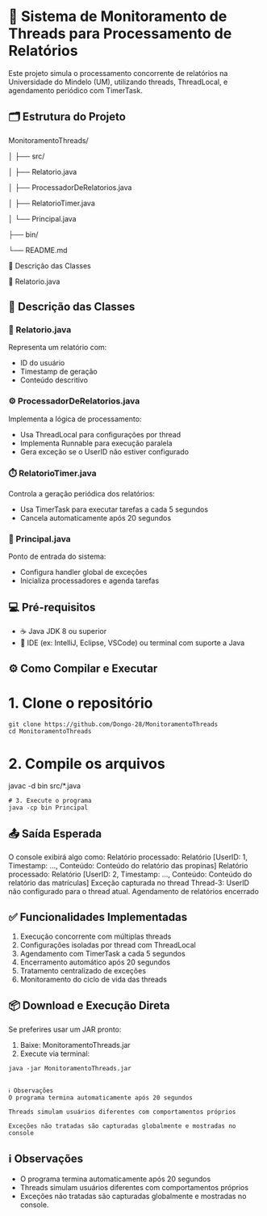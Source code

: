 # 🧵 Sistema de Monitoramento de Threads para Processamento de Relatórios

Este projeto simula o processamento concorrente de relatórios na Universidade do Mindelo (UM), utilizando threads, ThreadLocal, e agendamento periódico com TimerTask.

## 🗂️ Estrutura do Projeto

MonitoramentoThreads/

│
├── src/

│   ├── Relatorio.java

│   ├── ProcessadorDeRelatorios.java

│   ├── RelatorioTimer.java

│   └── Principal.java

├── bin/

└── README.md

📄 Descrição das Classes

📘 Relatorio.java


## 📄 Descrição das Classes

### 📘 Relatorio.java
Representa um relatório com:
- ID do usuário
- Timestamp de geração
- Conteúdo descritivo

### ⚙️ ProcessadorDeRelatorios.java
Implementa a lógica de processamento:
- Usa ThreadLocal para configurações por thread
- Implementa Runnable para execução paralela
- Gera exceção se o UserID não estiver configurado

### ⏱️ RelatorioTimer.java
Controla a geração periódica dos relatórios:
- Usa TimerTask para executar tarefas a cada 5 segundos
- Cancela automaticamente após 20 segundos

### 🚀 Principal.java
Ponto de entrada do sistema:
- Configura handler global de exceções
- Inicializa processadores e agenda tarefas

## 💻 Pré-requisitos
- ☕ Java JDK 8 ou superior
- 🧰 IDE (ex: IntelliJ, Eclipse, VSCode) ou terminal com suporte a Java

## ⚙️ Como Compilar e Executar

# 1. Clone o repositório
```
git clone https://github.com/Dongo-28/MonitoramentoThreads
cd MonitoramentoThreads
```
# 2. Compile os arquivos
javac -d bin src/*.java
```
# 3. Execute o programa
java -cp bin Principal
```
## 📤 Saída Esperada
O console exibirá algo como:
Relatório processado: Relatório [UserID: 1, Timestamp: ..., Conteúdo: Conteúdo do relatório das propinas]
Relatório processado: Relatório [UserID: 2, Timestamp: ..., Conteúdo: Conteúdo do relatório das matrículas]
Exceção capturada no thread Thread-3: UserID não configurado para o thread atual.
Agendamento de relatórios encerrado

## ✅ Funcionalidades Implementadas
1. Execução concorrente com múltiplas threads
2. Configurações isoladas por thread com ThreadLocal
3. Agendamento com TimerTask a cada 5 segundos
4. Encerramento automático após 20 segundos
5. Tratamento centralizado de exceções
6. Monitoramento do ciclo de vida das threads

## 📦 Download e Execução Direta
Se preferires usar um JAR pronto:

1. Baixe: MonitoramentoThreads.jar
2. Execute via terminal:
```
java -jar MonitoramentoThreads.jar


ℹ️ Observações
O programa termina automaticamente após 20 segundos

Threads simulam usuários diferentes com comportamentos próprios

Exceções não tratadas são capturadas globalmente e mostradas no console

```
## ℹ️ Observações
- O programa termina automaticamente após 20 segundos
- Threads simulam usuários diferentes com comportamentos próprios
- Exceções não tratadas são capturadas globalmente e mostradas no console.
